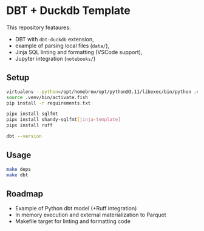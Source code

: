 # DBT + Duckdb Template
This repository feataures:
- DBT with `dbt-duckdb` extension,
- example of parsing local files (`data/`),
- Jinja SQL linting and formatting (VSCode support),
- Jupyter integration (`notebooks/`)

## Setup
```bash
virtualenv --python=/opt/homebrew/opt/python@3.11/libexec/bin/python .venv
source .venv/bin/activate.fish 
pip install -r requirements.txt

pipx install sqlfmt
pipx install shandy-sqlfmt[jinja-template]
pipx install ruff

dbt --version
```

## Usage
```bash
make deps
make dbt
```

## Roadmap
- Example of Python dbt model (+Ruff integration)
- In memory execution and external materialization to Parquet
- Makefile target for linting and formatting code